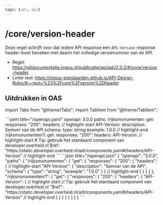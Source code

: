 ```yaml
---
tags: [adr, api]
---
```


# /core/version-header

Deze regel schrijft voor dat iedere API response een `API-Version` response header moet bevatten met daarin het volledige versienummer van de API.

- Regel: https://gitdocumentatie.logius.nl/publicatie/api/adr/2.0.2/#/core/version-header
- Linter test: https://logius-standaarden.github.io/API-Design-Rules/#:~:text=%23%2Fcore%2Fversion%2Dheader

## Uitdrukken in OAS

import Tabs from "@theme/Tabs";
import TabItem from "@theme/TabItem";

<Tabs>
  <TabItem value="yaml" label="YAML">
  ```yaml title="/openapi.yaml"
  openapi: 3.0.0
  paths:
    /rijksmonumenten:
      get:
        responses:
          "200":
            headers:
              // highlight-start
              API-Version:
                description: Semver van de API
                schema:
                  type: string
                  example: 1.0.0
              // highlight-end
    /rijksmonumenten/1:
      get:
        responses:
          "200":
            headers:
              API-Version:
                // highlight-start
                # Tip: gebruik het standaard component van developer.overheid.nl
                $ref: "https://static.developer.overheid.nl/adr/components.yaml#/headers/API-Version"
                // highlight-end
  ```
  </TabItem>
  <TabItem value="json" label="JSON">
  ```json title="/openapi.json"
  {
    "openapi": "3.0.0",
    "paths": {
      "/rijksmonumenten": {
        "get": {
          "responses": {
            "200": {
              "headers": {
                // highlight-start
                "API-Version": {
                  "description": "Semver van de API",
                  "schema": {
                    "type": "string",
                    "example": "1.0.0"
                  }
                }
                // highlight-end
              }
            }
          }
        }
      },
      "/rijksmonumenten/1": {
        "get": {
          "responses": {
            "200": {
              "headers": {
                "API-Version": {
                  // highlight-start
                  // Tip: gebruik het standaard component van developer.overheid.nl
                  "$ref": "https://static.developer.overheid.nl/adr/components.yaml#/headers/API-Version"
                  // highlight-end
                }
              }
            }
          }
        }
      }
    }
  }
  ```
  </TabItem>
</Tabs>

